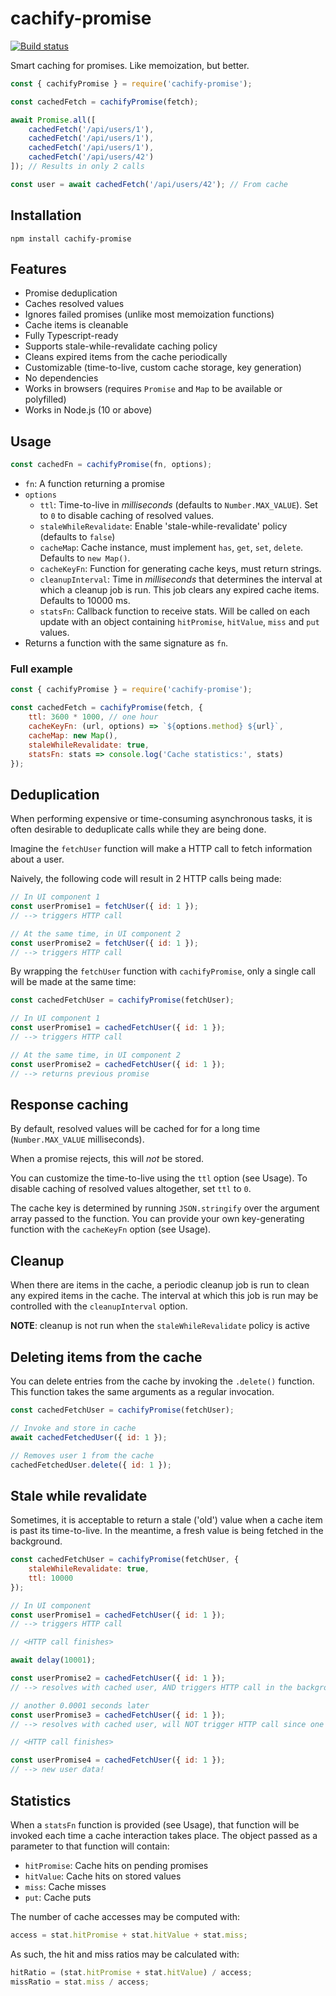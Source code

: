 # cachify-promise

[![Build status](https://travis-ci.com/svandriel/cachify-promise.svg?branch=master)](https://travis-ci.com/svandriel/cachify-promise)

Smart caching for promises. Like memoization, but better.

```javascript
const { cachifyPromise } = require('cachify-promise');

const cachedFetch = cachifyPromise(fetch);

await Promise.all([
    cachedFetch('/api/users/1'),
    cachedFetch('/api/users/1'),
    cachedFetch('/api/users/1'),
    cachedFetch('/api/users/42')
]); // Results in only 2 calls

const user = await cachedFetch('/api/users/42'); // From cache
```

## Installation

```
npm install cachify-promise
```

## Features

-   Promise deduplication
-   Caches resolved values
-   Ignores failed promises (unlike most memoization functions)
-   Cache items is cleanable
-   Fully Typescript-ready
-   Supports stale-while-revalidate caching policy
-   Cleans expired items from the cache periodically
-   Customizable (time-to-live, custom cache storage, key generation)
-   No dependencies
-   Works in browsers (requires `Promise` and `Map` to be available or polyfilled)
-   Works in Node.js (10 or above)

## Usage

```javascript
const cachedFn = cachifyPromise(fn, options);
```

-   `fn`: A function returning a promise
-   `options`
    -   `ttl`: Time-to-live in _milliseconds_ (defaults to `Number.MAX_VALUE`). Set to `0` to disable caching of resolved values.
    -   `staleWhileRevalidate`: Enable 'stale-while-revalidate' policy (defaults to `false`)
    -   `cacheMap`: Cache instance, must implement `has`, `get`, `set`, `delete`. Defaults to `new Map()`.
    -   `cacheKeyFn`: Function for generating cache keys, must return strings.
    -   `cleanupInterval`: Time in _milliseconds_ that determines the interval at which a cleanup job is run. This job clears any expired cache items. Defaults to 10000 ms.
    -   `statsFn`: Callback function to receive stats. Will be called on each update with an object containing `hitPromise`, `hitValue`, `miss` and `put` values.
-   Returns a function with the same signature as `fn`.

### Full example

```javascript
const { cachifyPromise } = require('cachify-promise');

const cachedFetch = cachifyPromise(fetch, {
    ttl: 3600 * 1000, // one hour
    cacheKeyFn: (url, options) => `${options.method} ${url}`,
    cacheMap: new Map(),
    staleWhileRevalidate: true,
    statsFn: stats => console.log('Cache statistics:', stats)
});
```

## Deduplication

When performing expensive or time-consuming asynchronous tasks, it is often desirable to deduplicate calls while they are being done.

Imagine the `fetchUser` function will make a HTTP call to fetch information about a user.

Naively, the following code will result in 2 HTTP calls being made:

```javascript
// In UI component 1
const userPromise1 = fetchUser({ id: 1 });
// --> triggers HTTP call

// At the same time, in UI component 2
const userPromise2 = fetchUser({ id: 1 });
// --> triggers HTTP call
```

By wrapping the `fetchUser` function with `cachifyPromise`, only a single call will be made at the same time:

```javascript
const cachedFetchUser = cachifyPromise(fetchUser);

// In UI component 1
const userPromise1 = cachedFetchUser({ id: 1 });
// --> triggers HTTP call

// At the same time, in UI component 2
const userPromise2 = cachedFetchUser({ id: 1 });
// --> returns previous promise
```

## Response caching

By default, resolved values will be cached for for a long time (`Number.MAX_VALUE` milliseconds).

When a promise rejects, this will _not_ be stored.

You can customize the time-to-live using the `ttl` option (see Usage).
To disable caching of resolved values altogether, set `ttl` to `0`.

The cache key is determined by running `JSON.stringify` over the argument array passed to the function. You can provide your own key-generating function with the `cacheKeyFn` option (see Usage).

## Cleanup

When there are items in the cache, a periodic cleanup job is run to clean any expired items in the cache. The interval at which this job is run may be controlled with the `cleanupInterval` option.

**NOTE**: cleanup is not run when the `staleWhileRevalidate` policy is active

## Deleting items from the cache

You can delete entries from the cache by invoking the `.delete()` function. This function takes the same arguments as a regular invocation.

```javascript
const cachedFetchUser = cachifyPromise(fetchUser);

// Invoke and store in cache
await cachedFetchedUser({ id: 1 });

// Removes user 1 from the cache
cachedFetchedUser.delete({ id: 1 });
```

## Stale while revalidate

Sometimes, it is acceptable to return a stale ('old') value when a cache item is past its time-to-live. In the meantime, a fresh value is being fetched in the background.

```javascript
const cachedFetchUser = cachifyPromise(fetchUser, {
    staleWhileRevalidate: true,
    ttl: 10000
});

// In UI component
const userPromise1 = cachedFetchUser({ id: 1 });
// --> triggers HTTP call

// <HTTP call finishes>

await delay(10001);

const userPromise2 = cachedFetchUser({ id: 1 });
// --> resolves with cached user, AND triggers HTTP call in the background

// another 0.0001 seconds later
const userPromise3 = cachedFetchUser({ id: 1 });
// --> resolves with cached user, will NOT trigger HTTP call since one is already in progress

// <HTTP call finishes>

const userPromise4 = cachedFetchUser({ id: 1 });
// --> new user data!
```

## Statistics

When a `statsFn` function is provided (see Usage), that function will be invoked each time a cache interaction takes place. The object passed as a parameter to that function will contain:

-   `hitPromise`: Cache hits on pending promises
-   `hitValue`: Cache hits on stored values
-   `miss`: Cache misses
-   `put`: Cache puts

The number of cache accesses may be computed with:

```javascript
access = stat.hitPromise + stat.hitValue + stat.miss;
```

As such, the hit and miss ratios may be calculated with:

```javascript
hitRatio = (stat.hitPromise + stat.hitValue) / access;
missRatio = stat.miss / access;
```

